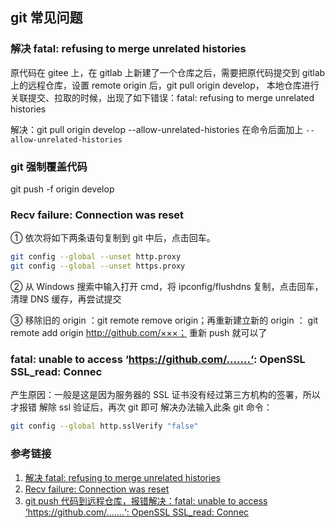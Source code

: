 ## git 常见问题

### 解决 fatal: refusing to merge unrelated histories

原代码在 gitee 上，在 gitlab 上新建了一个仓库之后，需要把原代码提交到 gitlab 上的远程仓库，设置 remote origin 后，git pull origin develop，
本地仓库进行关联提交、拉取的时候，出现了如下错误：fatal: refusing to merge unrelated histories

解决：git pull origin develop --allow-unrelated-histories
在命令后面加上 `--allow-unrelated-histories`

### git 强制覆盖代码

git push -f origin develop

### Recv failure: Connection was reset

① 依次将如下两条语句复制到 git 中后，点击回车。

```bash
git config --global --unset http.proxy
git config --global --unset https.proxy
```

② 从 Windows 搜索中输入打开 cmd，将 ipconfig/flushdns 复制，点击回车，清理 DNS 缓存，再尝试提交

③ 移除旧的 origin ：git remote remove origin；再重新建立新的 origin ： git remote add origin http://github.com/×××；
重新 push 就可以了

### fatal: unable to access ‘https://github.com/.......‘: OpenSSL SSL_read: Connec

产生原因：一般是这是因为服务器的 SSL 证书没有经过第三方机构的签署，所以才报错
解除 ssl 验证后，再次 git 即可
解决办法输入此条 git 命令：

```bash
git config --global http.sslVerify "false"
```

### 参考链接

1. [解决 fatal: refusing to merge unrelated histories](https://blog.51cto.com/laok8/2454524)
2. [Recv failure: Connection was reset](https://blog.csdn.net/m0_69087087/article/details/128838186)
3. [git push 代码到远程仓库，报错解决：fatal: unable to access ‘https://github.com/.......‘: OpenSSL SSL_read: Connec](https://blog.csdn.net/cubejava/article/details/120631396)
